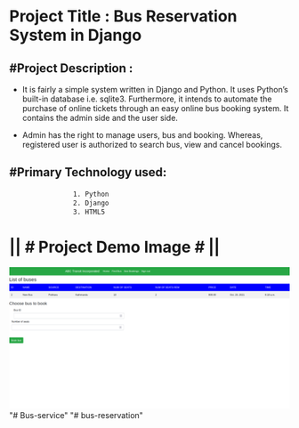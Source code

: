 # Project Title : Bus Reservation System in Django



## #Project Description :

- It is fairly a simple system written in Django and Python. It uses Python’s built-in database i.e. sqlite3. Furthermore, it intends to automate the purchase of online tickets through an easy online bus booking system. It contains the admin side and the user side.


- Admin has the right to manage users, bus and booking. Whereas, registered user is authorized to search bus, view and cancel bookings.



## #Primary Technology  used: 
                    1. Python
                    2. Django
                    3. HTML5
                   
              
# || *#* Project Demo Image *#* ||   

<img src="https://github.com/pranita28Dane/bus-reservation-system-in-django/blob/dev/bus-reservation-system-in-django.png">               
"# Bus-service" 
"# bus-reservation" 

